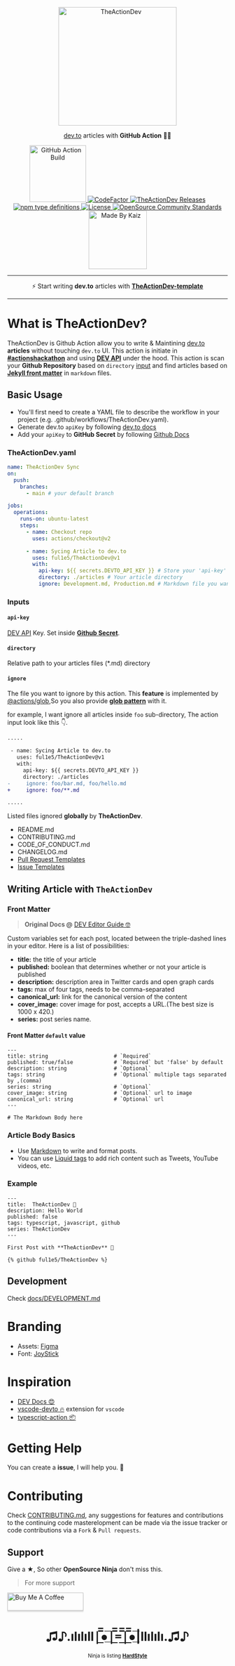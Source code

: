 <!-- Branding -->
<p align="center">
    <img src="https://imgur.com/VFbYYSa.png" width="270" alt="TheActionDev" />
</p>

<p align="center">
    <a href="https://dev.to/">dev.to</a> articles with <b>GitHub Action</b> 🧑‍💻
</p>

<!-- Badges -->
<p align="center">

  <!-- First Row -->
  <a href="https://github.com/ful1e5/TheActionDev/actions?query=workflow%3Abuild-test">
    <img alt="GitHub Action Build" src="https://github.com/ful1e5/TheActionDev/workflows/build-test/badge.svg" width="129" />
  </a>
  
  <a href="https://www.codefactor.io/repository/github/ful1e5/theactiondev">
    <img src="https://www.codefactor.io/repository/github/ful1e5/theactiondev/badge" alt="CodeFactor" />
  </a>

  <a href="https://github.com/ful1e5/TheActionDev/releases">  
    <img alt="TheActionDev Releases" src="https://img.shields.io/github/v/release/ful1e5/TheActionDev">
  </a>

  <!-- Second Row -->
  </br >
  <a href="https://www.typescriptlang.org/docs/handbook/typescript-from-scratch.html">
    <img alt="npm type definitions" src="https://img.shields.io/npm/types/typescript">
  </a>

  <a href="https://github.com/ful1e5/TheActionDev/blob/main/LICENSE">
    <img alt="License" src="https://img.shields.io/github/license/ful1e5/TheActionDev?color=0081FB" />
  </a>

  <a href="https://github.com/ful1e5/TheActionDev/community">
    <img src="https://img.shields.io/badge/community%20standards-satisfied-brightgreen" alt="OpenSource Community Standards" />
  </a>

  <!-- Third Row -->

  <br />
  <a href="https://github.com/ful1e5">
    <img alt="Made By Kaiz"  src="https://kaiz.vercel.app/api/badge" width="133" />
  </a>
</p>

<!-- Intro -->

---

<p align="center">
    ⚡ Start writing <b>dev.to</b> articles with
    <a href="https://github.com/ful1e5/TheActionDev-template/generate">
      <b>TheActionDev-template</b>
    </a>
</p>

---

# What is TheActionDev?

TheActionDev is Github Action allow you to write & Maintining [dev.to](https://dev.to/) **articles** without touching `dev.to` UI. This action is initiate in **[#actionshackathon](https://dev.to/devteam/announcing-the-github-actions-hackathon-on-dev-3ljn)** and using **[DEV API]** under the hood. This action is scan your **Github Repository** based on `directory` [input](#inputs) and find articles based on **[Jekyll front matter](https://jekyllrb.com/docs/front-matter/)** in `markdown` files.

<!-- Usage -->

## Basic Usage

- You'll first need to create a YAML file to describe the workflow in your project (e.g. .github/workflows/TheActionDev.yaml).
- Generate dev.to `apiKey` by following [dev.to docs](https://docs.dev.to/api/#section/Authentication/api_key)
- Add your `apiKey` to **GitHub Secret** by following [Github Docs](https://docs.github.com/en/actions/configuring-and-managing-workflows/creating-and-storing-encrypted-secrets)

<!-- Usage Example -->

### TheActionDev.yaml

```yaml
name: TheActionDev Sync
on:
  push:
    branches:
      - main # your default branch

jobs:
  operations:
    runs-on: ubuntu-latest
    steps:
      - name: Checkout repo
        uses: actions/checkout@v2

      - name: Sycing Article to dev.to
        uses: ful1e5/TheActionDev@v1
        with:
          api-key: ${{ secrets.DEVTO_API_KEY }} # Store your 'api-key' in Github Secret
          directory: ./articles # Your article directory
          ignore: Development.md, Production.md # Markdown file you wan't to ignore. Multple files separated by ,(comma)
```

<!-- Inputs of this Action -->

### Inputs

#### `api-key`

[DEV API] Key. Set inside **[Github Secret](https://docs.github.com/en/actions/configuring-and-managing-workflows/creating-and-storing-encrypted-secrets)**.

#### `directory`

Relative path to your articles files (\*.md) directory

#### `ignore`

The file you want to ignore by this action. This **feature** is implemented by [@actions/glob](https://github.com/actions/toolkit/tree/master/packages/glob),So you also provide **[glob pattern](https://github.com/actions/toolkit/tree/master/packages/glob#patterns)** with it.

<!-- Glob pattern example -->

for example, I want ignore all articles inside `foo` sub-directory, The action input look like this 👇.

```diff
.....

 - name: Sycing Article to dev.to
   uses: ful1e5/TheActionDev@v1
   with:
     api-key: ${{ secrets.DEVTO_API_KEY }}
     directory: ./articles
-     ignore: foo/bar.md, foo/hello.md
+     ignore: foo/**.md

.....

```

Listed files ignored **globally** by **TheActionDev**.

- README.md
- CONTRIBUTING.md
- CODE_OF_CONDUCT.md
- CHANGELOG.md
- [Pull Request Templates](https://docs.github.com/en/github/building-a-strong-community/about-issue-and-pull-request-templates#pull-request-templates)
- [Issue Templates](https://docs.github.com/en/github/building-a-strong-community/about-issue-and-pull-request-templates#issue-templates)

## Writing Article with `TheActionDev`

### Front Matter

> **Original Docs @** [DEV Editor Guide 🤓](https://dev.to/p/editor_guide)

Custom variables set for each post, located between the triple-dashed lines in your editor. Here is a list of possibilities:

- **title:** the title of your article
- **published:** boolean that determines whether or not your article is published
- **description:** description area in Twitter cards and open graph cards
- **tags:** max of four tags, needs to be comma-separated
- **canonical_url:** link for the canonical version of the content
- **cover_image:** cover image for post, accepts a URL.(The best size is 1000 x 420.)
- **series:** post series name.

#### Front Matter `default` value

```
---
title: string                     # `Required`
published: true/false             # `Required` but 'false' by default
description: string               # `Optional`
tags: string                      # `Optional` multiple tags separated by ,(comma)
series: string                    # `Optional`
cover_image: string               # `Optional` url to image
canonical_url: string             # `Optional` url
---

# The Markdown Body here
```

### Article Body Basics

- Use [Markdown](https://guides.github.com/features/mastering-markdown/) to write and format posts.
- You can use [Liquid tags](https://docs.dev.to/frontend/liquid-tags/) to add rich content such as Tweets, YouTube videos, etc.

<!-- Article Example -->

### Example

```
---
title:  TheActionDev 👋
description: Hello World
published: false
tags: typescript, javascript, github
series: TheActionDev
---

First Post with **TheActionDev** 🤩

{% github ful1e5/TheActionDev %}
```

## Development

Check [docs/DEVELOPMENT.md](./docs/DEVELOPMENT.md)

# Branding

- Assets: [Figma](https://www.figma.com/file/mO5kSS79lY0NIMMzAJDBJZ/TheActionDev?node-id=0%3A1)
- Font: [JoyStick](www.pixelsagas.com/?download=joystick)

# Inspiration

- [DEV Docs 😍](https://docs.dev.to/)
- [vscode-devto 🔥](https://github.com/Sneezry/vscode-devto) extension for `vscode`
- [typescript-action 📦](https://github.com/actions/typescript-action)

<!-- Help -->

# Getting Help

You can create a **issue**, I will help you. 🙂

<!-- Contributions and Suggestion -->

# Contributing

Check [CONTRIBUTING.md](CONTRIBUTING.md), any suggestions for features and contributions to the continuing code masterelopment can be made via the issue tracker or code contributions via a `Fork` & `Pull requests`.

<!-- Support -->

## Support

Give a **★**, So other **OpenSource Ninja** don't miss this.

> For more support

<a href="https://www.buymeacoffee.com/Nt7Wg4V" target="_blank">
  <img src="https://www.buymeacoffee.com/assets/img/custom_images/orange_img.png" alt="Buy Me A Coffee" style="height: 41px !important;width: 174px !important;box-shadow: 0px 3px 2px 0px rgba(190, 190, 190, 0.5) !important;-webkit-box-shadow: 0px 3px 2px 0px rgba(190, 190, 190, 0.5) !important;" >
</a>

<!-- Ninja  -->

<h1 align="center">
  ♫♪.ılılıll|̲̅̅●̲̅̅|̲̅̅=̲̅̅|̲̅̅●̲̅̅|llılılı.♫♪
</h1>
<p align="center">
  <sub>Ninja is listing 
  <a href="https://en.wikipedia.org/wiki/Hardstyle">
    <b>HardStyle</b>
  </a>
  </sub>
</p>

<!-- Reuse Links -->

[dev api]: https://docs.dev.to/api/
